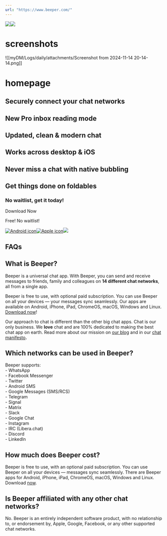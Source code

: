 ```yaml
---
url: "https://www.beeper.com/"
---
```

![](https://cdn.prod.website-files.com/5ffc199ed786423eb2569667/65eae990d904d2547ae7714f_hero%20stars.svg)![](https://cdn.prod.website-files.com/5ffc199ed786423eb2569667/65eae990608962debd5bd167_hero%20clouds%20svg.svg)

# screenshots
![[myDM/Logs/daily/attachments/Screenshot from 2024-11-14 20-14-14.png]]

# homepage
## Securely connect your chat networks



## New Pro inbox reading mode


## Updated, clean & modern chat


## Works across desktop & iOS


## Never miss a chat with native bubbling


## Get things done on foldables


### No waitlist, get it today!

Download Now

Free! No waitlist!

[![Android icon](https://cdn.prod.website-files.com/5ffc199ed786423eb2569667/65eae4a53b00b779daff2a6e_Icon.png)](https://www.beeper.com/download)[![Apple icon](https://cdn.prod.website-files.com/5ffc199ed786423eb2569667/65eae4a5207c3ec94baee3c5_Icon-1.png)](https://www.beeper.com/download)[![](https://cdn.prod.website-files.com/5ffc199ed786423eb2569667/6613aca1df787eeb7b527aed_Icon.png)](https://www.beeper.com/download)

## FAQs

## **What is Beeper?**

Beeper is a universal chat app. With Beeper, you can send and receive messages to friends, family and colleagues on **14 different chat networks**, all from a single app.

Beeper is free to use, with optional paid subscription. You can use Beeper on all your devices — your messages sync seamlessly. Our apps are available on Android, iPhone, iPad, ChromeOS, macOS, Windows and Linux. [Download now](https://www.beeper.com/download)!

Our approach to chat is different than the other big chat apps. Chat is our only business. We **love** chat and are 100% dedicated to making the best chat app on earth. Read more about our mission on [our blog](https://blog.beeper.com/2023/02/28/were-building-the-best-chat-app-on-earth/) and in our [chat manifesto](https://blog.beeper.com/p/the-universal-communication-bus-42dfb9a141ad?s=w)**.**

## Which networks can be used in Beeper?

Beeper supports:  
\- WhatsApp  
\- Facebook Messenger  
\- Twitter  
\- Android SMS  
\- Google Messages (SMS/RCS)  
\- Telegram  
\- Signal  
\- Matrix  
\- Slack  
\- Google Chat  
\- Instagram  
\- IRC (Libera.chat)  
\- Discord  
\- LinkedIn  

## How much does Beeper cost?

Beeper is free to use, with an optional paid subscription. You can use Beeper on all your devices — messages sync seamlessly. There are Beeper apps for Android, iPhone, iPad, ChromeOS, macOS, Windows and Linux. Download [now](https://www.beeper.com/download).  

## Is Beeper affiliated with any other chat networks?

No. Beeper is an entirely independent software product, with no relationship to, or endorsement by, Apple, Google, Facebook, or any other supported chat networks.